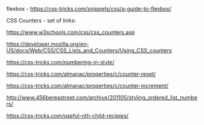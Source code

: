 flexbox - https://css-tricks.com/snippets/css/a-guide-to-flexbox/


CSS Counters - set of links:

https://www.w3schools.com/css/css_counters.asp

https://developer.mozilla.org/en-US/docs/Web/CSS/CSS_Lists_and_Counters/Using_CSS_counters

https://css-tricks.com/numbering-in-style/

https://css-tricks.com/almanac/properties/c/counter-reset/

https://css-tricks.com/almanac/properties/c/counter-increment/

http://www.456bereastreet.com/archive/201105/styling_ordered_list_numbers/

https://css-tricks.com/useful-nth-child-recipies/
